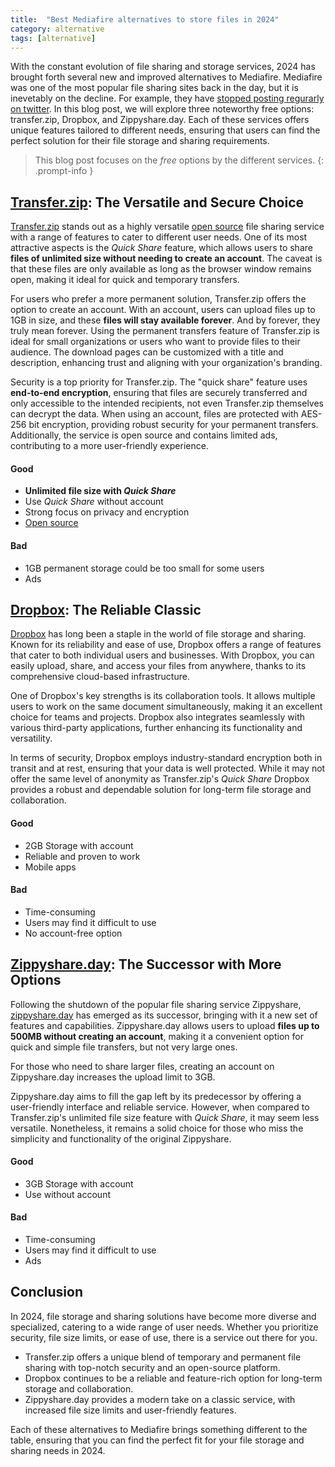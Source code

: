 ```yaml
---
title:  "Best Mediafire alternatives to store files in 2024"
category: alternative
tags: [alternative]
---
```

With the constant evolution of file sharing and storage services, 2024 has brought forth several new and improved alternatives to Mediafire. Mediafire was one of the most popular file sharing sites back in the day, but it is inevetably on the decline. For example, they have [stopped posting regurarly on twitter](https://x.com/mediafire). In this blog post, we will explore three noteworthy free options: transfer.zip, Dropbox, and Zippyshare.day. Each of these services offers unique features tailored to different needs, ensuring that users can find the perfect solution for their file storage and sharing requirements. 

> This blog post focuses on the *free* options by the different services. 
{: .prompt-info }

## [Transfer.zip](https://transfer.zip/): The Versatile and Secure Choice

[Transfer.zip](https://transfer.zip/) stands out as a highly versatile [open source](https://github.com/robinkarlberg/transfer.zip-web/) file sharing service with a range of features to cater to different user needs. One of its most attractive aspects is the *Quick Share* feature, which allows users to share **files of unlimited size without needing to create an account**. The caveat is that these files are only available as long as the browser window remains open, making it ideal for quick and temporary transfers.

For users who prefer a more permanent solution, Transfer.zip offers the option to create an account. With an account, users can upload files up to 1GB in size, and these **files will stay available forever**. And by forever, they truly mean forever. Using the permanent transfers feature of Transfer.zip is ideal for small organizations or users who want to provide files to their audience. The download pages can be customized with a title and description, enhancing trust and aligning with your organization's branding.

Security is a top priority for Transfer.zip. The "quick share" feature uses **end-to-end encryption**, ensuring that files are securely transferred and only accessible to the intended recipients, not even Transfer.zip themselves can decrypt the data. When using an account, files are protected with AES-256 bit encryption, providing robust security for your permanent transfers. Additionally, the service is open source and contains limited ads, contributing to a more user-friendly experience.

#### Good
- **Unlimited file size with *Quick Share***
- Use *Quick Share* without account
- Strong focus on privacy and encryption
- [Open source](https://github.com/robinkarlberg/transfer.zip-web/)

#### Bad
- 1GB permanent storage could be too small for some users
- Ads

## [Dropbox](https://www.dropbox.com/): The Reliable Classic

[Dropbox](https://www.dropbox.com/) has long been a staple in the world of file storage and sharing. Known for its reliability and ease of use, Dropbox offers a range of features that cater to both individual users and businesses. With Dropbox, you can easily upload, share, and access your files from anywhere, thanks to its comprehensive cloud-based infrastructure.

One of Dropbox's key strengths is its collaboration tools. It allows multiple users to work on the same document simultaneously, making it an excellent choice for teams and projects. Dropbox also integrates seamlessly with various third-party applications, further enhancing its functionality and versatility.

In terms of security, Dropbox employs industry-standard encryption both in transit and at rest, ensuring that your data is well protected. While it may not offer the same level of anonymity as Transfer.zip's *Quick Share* Dropbox provides a robust and dependable solution for long-term file storage and collaboration.

#### Good
- 2GB Storage with account
- Reliable and proven to work
- Mobile apps

#### Bad
- Time-consuming
- Users may find it difficult to use
- No account-free option

## [Zippyshare.day](https://zippyshare.day/): The Successor with More Options

Following the shutdown of the popular file sharing service Zippyshare, [zippyshare.day](https://zippyshare.day/) has emerged as its successor, bringing with it a new set of features and capabilities. Zippyshare.day allows users to upload **files up to 500MB without creating an account**, making it a convenient option for quick and simple file transfers, but not very large ones.

For those who need to share larger files, creating an account on Zippyshare.day increases the upload limit to 3GB. 

Zippyshare.day aims to fill the gap left by its predecessor by offering a user-friendly interface and reliable service. However, when compared to Transfer.zip's unlimited file size feature with *Quick Share*, it may seem less versatile. Nonetheless, it remains a solid choice for those who miss the simplicity and functionality of the original Zippyshare.

#### Good
- 3GB Storage with account
- Use without account

#### Bad
- Time-consuming
- Users may find it difficult to use
- Ads

## Conclusion

In 2024, file storage and sharing solutions have become more diverse and specialized, catering to a wide range of user needs. Whether you prioritize security, file size limits, or ease of use, there is a service out there for you.

- Transfer.zip offers a unique blend of temporary and permanent file sharing with top-notch security and an open-source platform.
- Dropbox continues to be a reliable and feature-rich option for long-term storage and collaboration.
- Zippyshare.day provides a modern take on a classic service, with increased file size limits and user-friendly features.

Each of these alternatives to Mediafire brings something different to the table, ensuring that you can find the perfect fit for your file storage and sharing needs in 2024.